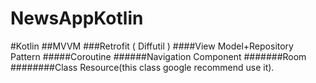# NewsAppKotlin
#Kotlin
##MVVM
###Retrofit ( Diffutil )
####View Model+Repository Pattern
#####Coroutine
######Navigation Component
#######Room
########Class Resource(this class google recommend use it).


